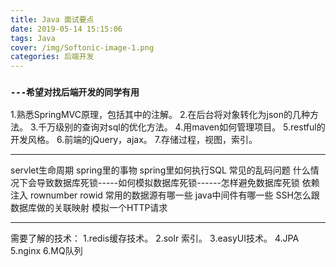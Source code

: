 ```yaml
---
title: Java 面试要点
date: 2019-05-14 15:15:06
tags: Java
cover: /img/Softonic-image-1.png
categories: 后端开发
---
```


### ```---希望对找后端开发的同学有用   ```


1.熟悉SpringMVC原理，包括其中的注解。
2.在后台将对象转化为json的几种方法。
3.千万级别的查询对sql的优化方法。
4.用maven如何管理项目。
5.restful的开发风格。
6.前端的jQuery，ajax。
7.存储过程，视图，索引。

---

servlet生命周期
spring里的事物
spring里如何执行SQL
常见的乱码问题
什么情况下会导致数据库死锁-----如何模拟数据库死锁------怎样避免数据库死锁
依赖注入
rownumber  rowid
常用的数据源有哪一些
java中间件有哪一些
SSH怎么跟数据库做的关联映射
模拟一个HTTP请求

---

需要了解的技术：
1.redis缓存技术。
2.solr 索引。
3.easyUI技术。
4.JPA
5.nginx
6.MQ队列
		

